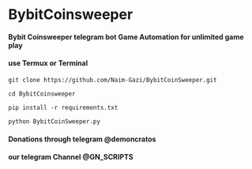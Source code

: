 # BybitCoinsweeper
#### Bybit Coinsweeper telegram bot Game Automation for unlimited game play
#### use Termux or Terminal  

 ``` 
 git clone https://github.com/Naim-Gazi/BybitCoinSweeper.git
```
 ``` 
 cd BybitCoinsweeper
```
 ``` 
 pip install -r requirements.txt
```
 ```
 python BybitCoinSweeper.py
```
#### Donations through telegram @demoncratos
#### our telegram Channel @GN_SCRIPTS



















